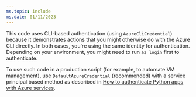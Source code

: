 ```yaml
---
ms.topic: include
ms.date: 01/11/2023
---
```


This code uses CLI-based authentication (using `AzureCliCredential`) because it demonstrates actions that you might otherwise do with the Azure CLI directly. In both cases, you're using the same identity for authentication. Depending on your environment, you might need to run `az login` first to authenticate.

To use such code in a production script (for example, to automate VM management), use `DefaultAzureCredential` (recommended) with a service principal based method as described in [How to authenticate Python apps with Azure services](../sdk/authentication-overview.md).
